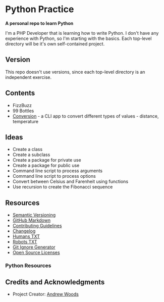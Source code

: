 
# Python Practice

__A personal repo to learn Python__

I'm a PHP Developer that is learning how to write Python. I don't have
any experience with Python, so I'm starting with the basics. Each
top-level directory will be it's own self-contained project.


## Version

This repo doesn't use versions, since each top-level directory is an
independent exercise.

## Contents

* FizzBuzz
* 99 Bottles
* [Conversion](conversion/README.md) - a CLI app to convert different types of values - distance, temperature


## Ideas 

* Create a class
* Create a subclass
* Create a package for private use
* Create a package for public use
* Command line script to process arguments
* Command line script to process options
* Convert between Celsius and Farenheit using functions
* Use recursion to create the Fibonacci sequence



## Resources

* [Semantic Versioning](http://semver.org)
* [GitHub Markdown](https://help.github.com/categories/writing-on-github/)
* [Contributing Guidelines](https://help.github.com/articles/setting-guidelines-for-repository-contributors/)
* [Changelog](docs/CHANGELOG.md)
* [Humans TXT](http://humanstxt.org/) 
* [Robots TXT](http://www.robotstxt.org/) 
* [Git Ignore Generator](https://www.gitignore.io/)
* [Open Source Licenses](http://opensource.org/licenses/GPL-3.0)

### Python Resources


## Credits and Acknowledgments

* Project Creator:  [Andrew Woods](https://andrewwoods.net)


